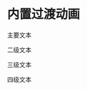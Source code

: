 # 内置过渡动画

<p style="color: var(--q-color-text-1)">主要文本</p>
<p style="color: var(--q-color-text-2)">二级文本</p>
<p style="color: var(--q-color-text-3)">三级文本</p>
<p style="color: var(--q-color-text-4)">四级文本</p>